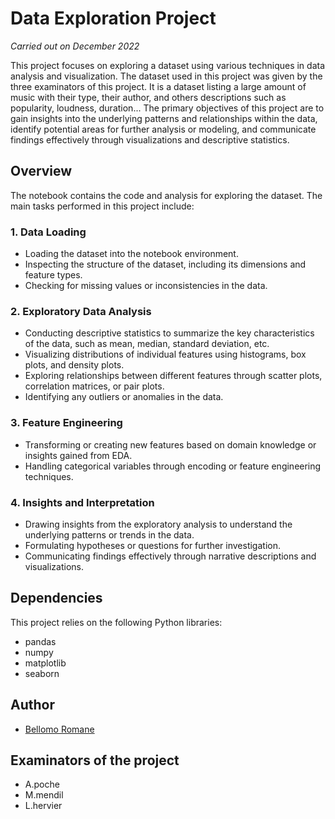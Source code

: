 # Data Exploration Project

*Carried out on December 2022*

This project focuses on exploring a dataset using various techniques in data analysis and visualization. The dataset used in this project was given by the three examinators of this project. It is a dataset listing a large amount of music with their type, their author, and others descriptions such as popularity, loudness, duration... The primary objectives of this project are to gain insights into the underlying patterns and relationships within the data, identify potential areas for further analysis or modeling, and communicate findings effectively through visualizations and descriptive statistics.

## Overview

The notebook contains the code and analysis for exploring the dataset. The main tasks performed in this project include:

### 1. Data Loading 
- Loading the dataset into the notebook environment.
- Inspecting the structure of the dataset, including its dimensions and feature types.
- Checking for missing values or inconsistencies in the data.

### 2. Exploratory Data Analysis 
- Conducting descriptive statistics to summarize the key characteristics of the data, such as mean, median, standard deviation, etc.
- Visualizing distributions of individual features using histograms, box plots, and density plots.
- Exploring relationships between different features through scatter plots, correlation matrices, or pair plots.
- Identifying any outliers or anomalies in the data.

### 3. Feature Engineering
- Transforming or creating new features based on domain knowledge or insights gained from EDA.
- Handling categorical variables through encoding or feature engineering techniques.

### 4. Insights and Interpretation
- Drawing insights from the exploratory analysis to understand the underlying patterns or trends in the data.
- Formulating hypotheses or questions for further investigation.
- Communicating findings effectively through narrative descriptions and visualizations.

## Dependencies
This project relies on the following Python libraries:
- pandas
- numpy
- matplotlib
- seaborn

## Author
- [Bellomo Romane](https://github.com/BellomoRomane)

## Examinators of the project
* A.poche
* M.mendil
* L.hervier
